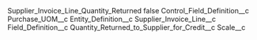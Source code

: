 <?xml version="1.0" encoding="UTF-8"?>
<CustomMetadata xmlns="http://soap.sforce.com/2006/04/metadata" xmlns:xsi="http://www.w3.org/2001/XMLSchema-instance" xmlns:xsd="http://www.w3.org/2001/XMLSchema">
    <label>Supplier_Invoice_Line_Quantity_Returned</label>
    <protected>false</protected>
    <values>
        <field>Control_Field_Definition__c</field>
        <value xsi:type="xsd:string">Purchase_UOM__c</value>
    </values>
    <values>
        <field>Entity_Definition__c</field>
        <value xsi:type="xsd:string">Supplier_Invoice_Line__c</value>
    </values>
    <values>
        <field>Field_Definition__c</field>
        <value xsi:type="xsd:string">Quantity_Returned_to_Supplier_for_Credit__c</value>
    </values>
    <values>
        <field>Scale__c</field>
        <value xsi:nil="true"/>
    </values>
</CustomMetadata>
